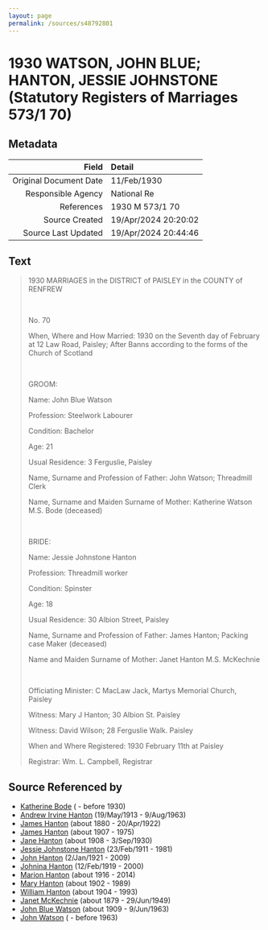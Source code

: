 ```yaml
---
layout: page
permalink: /sources/s48792801
---
```


# 1930 WATSON, JOHN BLUE; HANTON, JESSIE JOHNSTONE (Statutory Registers of Marriages 573/1 70)

## Metadata

Field | Detail
---:|:---
Original Document Date | 11/Feb/1930
Responsible Agency | National Re
References | 1930 M 573/1 70
Source Created | 19/Apr/2024 20:20:02
Source Last Updated | 19/Apr/2024 20:44:46

## Text

> 1930 MARRIAGES in the DISTRICT of PAISLEY in the COUNTY of RENFREW
>
> <br/>
>
> No. 70
>
> When, Where and How Married: 1930 on the Seventh day of February at 12 Law Road, Paisley; After Banns according to the forms of the Church of Scotland
>
> <br/>
>
> GROOM:
>
> Name: John Blue Watson
>
> Profession: Steelwork Labourer
>
> Condition: Bachelor
>
> Age: 21
>
> Usual Residence: 3 Ferguslie, Paisley
>
> Name, Surname and Profession of Father: John Watson; Threadmill Clerk
>
> Name, Surname and Maiden Surname of Mother: Katherine Watson M.S. Bode (deceased)
>
> <br/>
>
> BRIDE:
>
> Name: Jessie Johnstone Hanton
>
> Profession: Threadmill worker
>
> Condition: Spinster
>
> Age: 18
>
> Usual Residence: 30 Albion Street, Paisley
>
> Name, Surname and Profession of Father: James Hanton; Packing case Maker (deceased)
>
> Name and Maiden Surname of Mother: Janet Hanton M.S. McKechnie
>
> <br/>
>
> Officiating Minister: C MacLaw Jack, Martys Memorial Church, Paisley
>
> Witness: Mary J Hanton; 30 Albion St. Paisley
>
> Witness: David Wilson; 28 Ferguslie Walk. Paisley
>
> When and Where Registered: 1930 February 11th at Paisley
>
> Registrar: Wm. L. Campbell, Registrar
>

## Source Referenced by

* [Katherine Bode](../people/@8567159@-katherine-bode-b-d1930.md) ( - before 1930)
* [Andrew Irvine Hanton](../people/@53392578@-andrew-irvine-hanton-b1913-5-19-d1963-8-9.md) (19/May/1913 - 9/Aug/1963)
* [James Hanton](../people/@71830064@-james-hanton-b1880-d1922-4-20.md) (about 1880 - 20/Apr/1922)
* [James Hanton](../people/@30630538@-james-hanton-b1907-d1975.md) (about 1907 - 1975)
* [Jane Hanton](../people/@65592941@-jane-hanton-b1908-d1930-9-3.md) (about 1908 - 3/Sep/1930)
* [Jessie Johnstone Hanton](../people/@56011610@-jessie-johnstone-hanton-b1911-2-23-d1981.md) (23/Feb/1911 - 1981)
* [John Hanton](../people/@30651959@-john-hanton-b1921-1-2-d2009.md) (2/Jan/1921 - 2009)
* [Johnina Hanton](../people/@68592798@-johnina-hanton-b1919-2-12-d2000.md) (12/Feb/1919 - 2000)
* [Marion Hanton](../people/@27083581@-marion-hanton-b1916-d2014.md) (about 1916 - 2014)
* [Mary Hanton](../people/@24857040@-mary-hanton-b1902-d1989.md) (about 1902 - 1989)
* [William Hanton](../people/@19187808@-william-hanton-b1904-d1993.md) (about 1904 - 1993)
* [Janet McKechnie](../people/@47324688@-janet-mckechnie-b1879-d1949-6-29.md) (about 1879 - 29/Jun/1949)
* [John Blue Watson](../people/@31857508@-john-blue-watson-b1909-d1963-6-9.md) (about 1909 - 9/Jun/1963)
* [John Watson](../people/@40547424@-john-watson-b-d1963.md) ( - before 1963)
